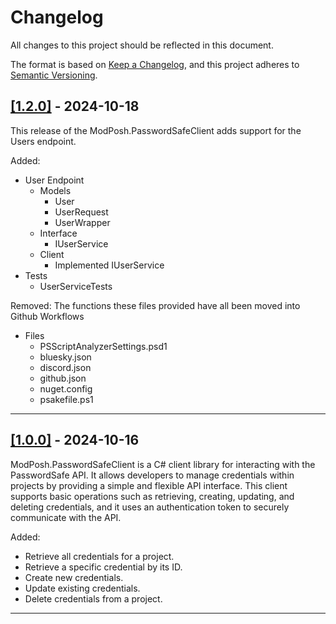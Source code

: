 # Changelog

All changes to this project should be reflected in this document.

The format is based on [Keep a Changelog](https://keepachangelog.com/en/1.0.0/), and this project adheres to [Semantic Versioning](https://semver.org/spec/v2.0.0.html).

## [[1.2.0]](https://github.com/mod-posh/PasswordSafeClient/releases/tag/v1.2.0) - 2024-10-18

This release of the ModPosh.PasswordSafeClient adds support for the Users endpoint.

Added:

- User Endpoint
  - Models
    - User
    - UserRequest
    - UserWrapper
  - Interface
    - IUserService
  - Client
    - Implemented IUserService
- Tests
  - UserServiceTests

Removed: The functions these files provided have all been moved into Github Workflows

- Files
  - PSScriptAnalyzerSettings.psd1
  - bluesky.json
  - discord.json
  - github.json
  - nuget.config
  - psakefile.ps1

---

## [[1.0.0]](https://github.com/mod-posh/PasswordSafeClient/releases/tag/v1.0.0) - 2024-10-16

ModPosh.PasswordSafeClient is a C# client library for interacting with the PasswordSafe API. It allows developers to manage credentials within projects by providing a simple and flexible API interface. This client supports basic operations such as retrieving, creating, updating, and deleting credentials, and it uses an authentication token to securely communicate with the API.

Added:

- Retrieve all credentials for a project.
- Retrieve a specific credential by its ID.
- Create new credentials.
- Update existing credentials.
- Delete credentials from a project.

---
